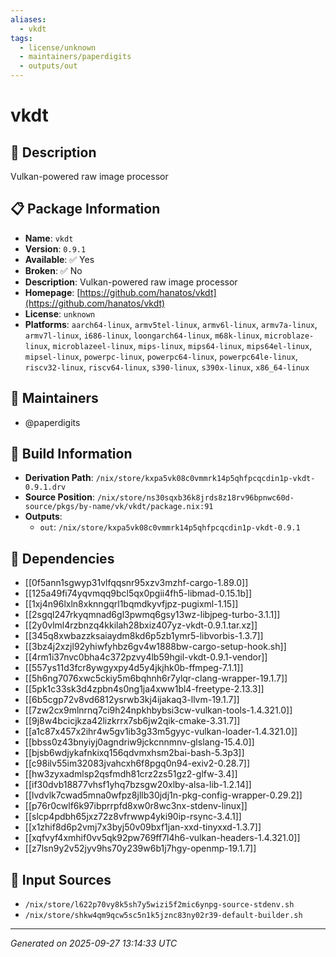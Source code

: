 ```yaml
---
aliases:
  - vkdt
tags:
  - license/unknown
  - maintainers/paperdigits
  - outputs/out
---
```


# vkdt

## 📝 Description

Vulkan-powered raw image processor

## 📋 Package Information

- **Name**: `vkdt`
- **Version**: `0.9.1`
- **Available**: ✅ Yes
- **Broken**: ✅ No
- **Description**: Vulkan-powered raw image processor
- **Homepage**: [https://github.com/hanatos/vkdt](https://github.com/hanatos/vkdt)
- **License**: `unknown`
- **Platforms**: `aarch64-linux`, `armv5tel-linux`, `armv6l-linux`, `armv7a-linux`, `armv7l-linux`, `i686-linux`, `loongarch64-linux`, `m68k-linux`, `microblaze-linux`, `microblazeel-linux`, `mips-linux`, `mips64-linux`, `mips64el-linux`, `mipsel-linux`, `powerpc-linux`, `powerpc64-linux`, `powerpc64le-linux`, `riscv32-linux`, `riscv64-linux`, `s390-linux`, `s390x-linux`, `x86_64-linux`
## 👥 Maintainers

- @paperdigits


## 🔧 Build Information

- **Derivation Path**: `/nix/store/kxpa5vk08c0vmmrk14p5qhfpcqcdin1p-vkdt-0.9.1.drv`
- **Source Position**: `/nix/store/ns30sqxb36k8jrds8z18rv96bpnwc60d-source/pkgs/by-name/vk/vkdt/package.nix:91`
- **Outputs**:
  - `out`:  `/nix/store/kxpa5vk08c0vmmrk14p5qhfpcqcdin1p-vkdt-0.9.1`

## 🔗 Dependencies

- [[0f5ann1sgwyp31vlfqqsnr95xzv3mzhf-cargo-1.89.0]]
- [[125a49fi74yqvmqq9bcl5qx0pgii4fh5-libmad-0.15.1b]]
- [[1xj4n96lxln8xknngqrl1bqmdkyvfjpz-pugixml-1.15]]
- [[2sgql247rkyqmnad6gl3pwmq6gsy13wz-libjpeg-turbo-3.1.1]]
- [[2y0vlml4rzbnzq4kkilah28bxiz407yz-vkdt-0.9.1.tar.xz]]
- [[345q8xwbazzksaiaydm8kd6p5zb1ymr5-libvorbis-1.3.7]]
- [[3bz4j2xzjl92yhiwfyhbz6gv4w1888bw-cargo-setup-hook.sh]]
- [[4rm1i37nvc0bha4c372pzvy4lb59hgil-vkdt-0.9.1-vendor]]
- [[557ys11d3fcr8ywgyxpy4d5y4jkjhk0b-ffmpeg-7.1.1]]
- [[5h6ng7076xwc5ckiy5m6bqhnh6r7ylqr-clang-wrapper-19.1.7]]
- [[5pk1c33sk3d4zpbn4s0ng1ja4xww1bl4-freetype-2.13.3]]
- [[6b5cgp72v8vd6812ysrwb3kj4ijakaq3-llvm-19.1.7]]
- [[7zw2cx9mlnrnq7ci9h24npkhbybsi3cw-vulkan-tools-1.4.321.0]]
- [[9j8w4bcicjkza42lizkrrx7sb6jw2qik-cmake-3.31.7]]
- [[a1c87x457x2ihr4w5gv1ib3g33m5gyyc-vulkan-loader-1.4.321.0]]
- [[bbss0z43bnyiyj0agndriw9jckcnnmnv-glslang-15.4.0]]
- [[bjsb6wdjykafnkixq156qdvmxhsm2bai-bash-5.3p3]]
- [[c98ilv55im32083jvahcxh6f8pgq0n94-exiv2-0.28.7]]
- [[hw3zyxadmlsp2qsfmdh81crz2zs51gz2-glfw-3.4]]
- [[if30dvb18877vhsf1yhq7bzsgw20xlby-alsa-lib-1.2.14]]
- [[lvdvlk7cwad5mna0wfpz8jllb30jdj1n-pkg-config-wrapper-0.29.2]]
- [[p76r0cwlf6k97ibprrpfd8xw0r8wc3nx-stdenv-linux]]
- [[slcp4pdbh65jxz72z8vfrwwp4yki90ip-rsync-3.4.1]]
- [[x1zhif8d6p2vmj7x3byj50v09bxf1jan-xxd-tinyxxd-1.3.7]]
- [[xqfvyf4xmhif0vv5qk92pw769ff7l4h6-vulkan-headers-1.4.321.0]]
- [[z7lsn9y2v52jyv9hs70y239w6b1j7hgy-openmp-19.1.7]]

## 📁 Input Sources

- `/nix/store/l622p70vy8k5sh7y5wizi5f2mic6ynpg-source-stdenv.sh`
- `/nix/store/shkw4qm9qcw5sc5n1k5jznc83ny02r39-default-builder.sh`

---
*Generated on 2025-09-27 13:14:33 UTC*
